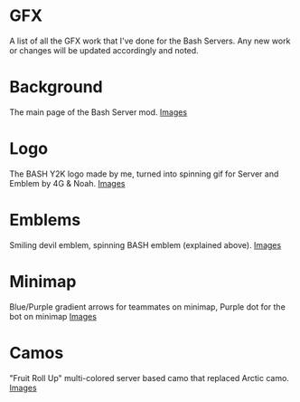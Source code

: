 # GFX
A list of all the GFX work that I've done for the Bash Servers. Any new work or changes will be updated accordingly and noted.

# Background
The main page of the Bash Server mod.
[Images](https://www.google.com)

# Logo
The BASH Y2K logo made by me, turned into spinning gif for Server and Emblem by 4G & Noah.
[Images](https://www.google.com)

# Emblems
Smiling devil emblem, spinning BASH emblem (explained above).
[Images](https://www.google.com)

# Minimap
Blue/Purple gradient arrows for teammates on minimap, Purple dot for the bot on minimap
[Images](https://www.google.com)

# Camos
"Fruit Roll Up" multi-colored server based camo that replaced Arctic camo.
[Images](https://www.google.com)
 
